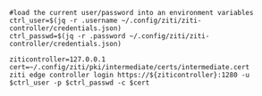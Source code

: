     #load the current user/password into an environment variables
    ctrl_user=$(jq -r .username ~/.config/ziti/ziti-controller/credentials.json)
    ctrl_passwd=$(jq -r .password ~/.config/ziti/ziti-controller/credentials.json)

    ziticontroller=127.0.0.1
    cert=~/.config/ziti/pki/intermediate/certs/intermediate.cert
    ziti edge controller login https://${ziticontroller}:1280 -u $ctrl_user -p $ctrl_passwd -c $cert